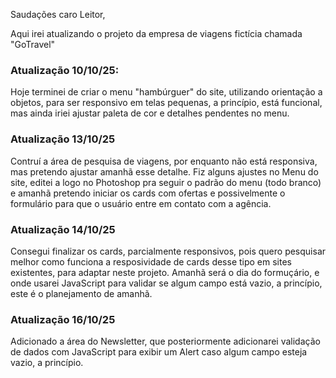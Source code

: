 Saudações caro Leitor,

Aqui irei atualizando o projeto da empresa de viagens fictícia chamada "GoTravel"

<h3>Atualização 10/10/25:</h3>

Hoje terminei de criar o menu "hambúrguer" do site, utilizando orientação a objetos, para ser responsivo em telas pequenas, a princípio, está funcional, mas ainda iriei ajustar paleta de cor e detalhes pendentes no menu.

<h3>Atualização 13/10/25</h3>

Contruí a área de pesquisa de viagens, por enquanto não está responsiva, mas pretendo ajustar amanhã esse detalhe. Fiz alguns ajustes no Menu do site, editei a logo no Photoshop pra seguir o padrão do menu (todo branco) e amanhã pretendo iniciar os cards com ofertas e possivelmente o formulário para que o usuário entre em contato com a agência.

<h3>Atualização 14/10/25</h3>

Consegui finalizar os cards, parcialmente responsivos, pois quero pesquisar melhor como funciona a resposividade de cards desse tipo em sites existentes, para adaptar neste projeto. Amanhã será o dia do formuçário, e onde usarei JavaScript para validar se algum campo está vazio, a princípio, este é o planejamento de amanhã.

<h3>Atualização 16/10/25</h3>

Adicionado a área do Newsletter, que posteriormente adicionarei validação de dados com JavaScript para exibir um Alert caso algum campo esteja vazio, a princípio.